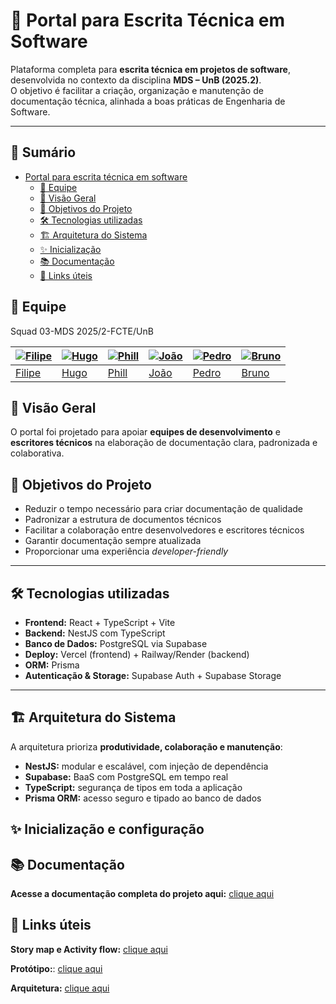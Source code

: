 # 📝 Portal para Escrita Técnica em Software

Plataforma completa para **escrita técnica em projetos de software**, desenvolvida no contexto da disciplina **MDS – UnB (2025.2)**.  
O objetivo é facilitar a criação, organização e manutenção de documentação técnica, alinhada a boas práticas de Engenharia de Software.

---

## 📝 Sumário

- [Portal para escrita técnica em software](#-portal-para-escrita-técnica-em-software) 
    - [👥 Equipe](#-equipe)
    - [🚀 Visão Geral](#-visão-geral)
    - [🎯 Objetivos do Projeto](#-objetivos-do-projeto)
    - [🛠️ Tecnologias utilizadas](#️-tecnologias-utilizadas)
    - [🏗️ Arquitetura do Sistema](#️-arquitetura-do-sistema)
    - [✨ Inicialização](#-inicialização-e-configuração)
    - [📚 Documentação](#-documentação)
    - [📎 Links úteis](#-links-úteis)

## 👥 Equipe 
Squad 03-MDS 2025/2-FCTE/UnB

| [![Filipe](https://avatars.githubusercontent.com/u/174053010?s=400&u=783a5f3ac74a2694131b66a4dd2c5082f092b570&v=4)](https://github.com/filipeBG-07) | [![Hugo](https://avatars.githubusercontent.com/u/130880914?v=4)](https://github.com/HugoFreitass) | [![Phill](https://avatars.githubusercontent.com/u/164696319?v=4)](https://github.com/Phill-Chill) | [![João](https://avatars.githubusercontent.com/u/185989079?v=4)](https://github.com/JoaoGSantana10) | [![Pedro](https://avatars.githubusercontent.com/u/192148248?v=4)](https://github.com/PedroGTG) | [![Bruno](https://avatars.githubusercontent.com/u/197856263?v=4)](https://github.com/BGrangeiro) |
|---|---|---|---|---|---|
| [Filipe](https://github.com/filipeBG-07) | [Hugo](https://github.com/HugoFreitass) | [Phill](https://github.com/Phill-Chill) | [João](https://github.com/JoaoGS) | [Pedro](https://github.com/PedroGTG) | [Bruno](https://github.com/BGrangeiro) |


## 🚀 Visão Geral

O portal foi projetado para apoiar **equipes de desenvolvimento** e **escritores técnicos** na elaboração de documentação clara, padronizada e colaborativa.


## 🎯 Objetivos do Projeto
- Reduzir o tempo necessário para criar documentação de qualidade  
- Padronizar a estrutura de documentos técnicos  
- Facilitar a colaboração entre desenvolvedores e escritores técnicos  
- Garantir documentação sempre atualizada  
- Proporcionar uma experiência *developer-friendly*  

---

## 🛠️ Tecnologias utilizadas
- **Frontend:** React + TypeScript + Vite  
- **Backend:** NestJS com TypeScript  
- **Banco de Dados:** PostgreSQL via Supabase  
- **Deploy:** Vercel (frontend) + Railway/Render (backend)  
- **ORM:** Prisma  
- **Autenticação & Storage:** Supabase Auth + Supabase Storage  

---

## 🏗️ Arquitetura do Sistema
A arquitetura prioriza **produtividade, colaboração e manutenção**:

- **NestJS:** modular e escalável, com injeção de dependência  
- **Supabase:** BaaS com PostgreSQL em tempo real  
- **TypeScript:** segurança de tipos em toda a aplicação  
- **Prisma ORM:** acesso seguro e tipado ao banco de dados  


## ✨ Inicialização e configuração



## 📚 Documentação

**Acesse a documentação completa do projeto aqui:** [clique aqui](https://unb-mds.github.io/2025-2-GuiaDev/)

## 📎 Links úteis

**Story map e Activity flow:** [clique aqui](https://www.figma.com/design/Ses2U0uY5fJ4i1vn8cAF8w/MDS---GRUPO-03?node-id=0-1&p=f&t=JVrFpCNAFC0Fmbp2-0)

**Protótipo:**: [clique aqui](https://www.figma.com/design/NSQw0YsJVA1PZDF9cclfxQ/Alta-Fidelidade?node-id=0-1&p=f&t=0bIOylbBO4zvvhBF-0)

**Arquitetura:** [clique aqui](https://github.com/unb-mds/2025-2-GuiaDev/blob/main/Docs/Diagrama%20modelo%20C4.pdf)

